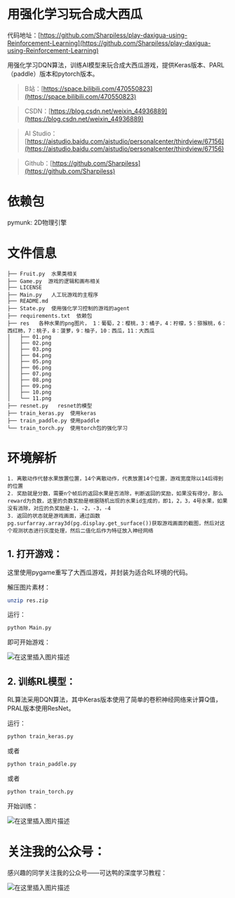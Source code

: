 ﻿
# 用强化学习玩合成大西瓜

代码地址：[https://github.com/Sharpiless/play-daxigua-using-Reinforcement-Learning](https://github.com/Sharpiless/play-daxigua-using-Reinforcement-Learning)

用强化学习DQN算法，训练AI模型来玩合成大西瓜游戏，提供Keras版本、PARL（paddle）版本和pytorch版本。

> B站：[https://space.bilibili.com/470550823](https://space.bilibili.com/470550823)

> CSDN：[https://blog.csdn.net/weixin_44936889](https://blog.csdn.net/weixin_44936889)

> AI Studio：[https://aistudio.baidu.com/aistudio/personalcenter/thirdview/67156](https://aistudio.baidu.com/aistudio/personalcenter/thirdview/67156)

> Github：[https://github.com/Sharpiless](https://github.com/Sharpiless)

# 依赖包
pymunk: 2D物理引擎

# 文件信息
```buildoutcfg
├── Fruit.py  水果类相关
├── Game.py  游戏的逻辑和画布相关
├── LICENSE
├── Main.py   人工玩游戏的主程序
├── README.md
├── State.py  使用强化学习控制的游戏的agent
├── requirements.txt  依赖包
├── res   各种水果的png图片， 1：葡萄，2：樱桃，3：橘子，4：柠檬，5：猕猴桃，6：西红柿，7：桃子，8：菠萝，9：柚子，10：西瓜，11：大西瓜
│   ├── 01.png
│   ├── 02.png
│   ├── 03.png
│   ├── 04.png
│   ├── 05.png
│   ├── 06.png
│   ├── 07.png
│   ├── 08.png
│   ├── 09.png
│   ├── 10.png
│   └── 11.png
├── resnet.py   resnet的模型
├── train_keras.py  使用keras
├── train_paddle.py 使用paddle
└── train_torch.py  使用torch包的强化学习

```
# 环境解析
```buildoutcfg
1. 离散动作代替水果放置位置，14个离散动作，代表放置14个位置，游戏宽度除以14后得到的位置
2. 奖励就是分数，需要n个帧后的返回水果是否消除，判断返回的奖励，如果没有得分，那么reward为负数，这里的负数奖励是根据随机出现的水果id生成的，即1，2，3，4号水果，如果没有消除，对应的负奖励是-1，-2，-3，-4
3. 返回的状态就是游戏画面，通过函数pg.surfarray.array3d(pg.display.get_surface())获取游戏画面的截图，然后对这个观测状态进行灰度处理，然后二值化后作为特征放入神经网络
```


## 1. 打开游戏：

这里使用pygame重写了大西瓜游戏，并封装为适合RL环境的代码。

解压图片素材：

```bash
unzip res.zip
```

运行：

```bash
python Main.py
```

即可开始游戏：

![在这里插入图片描述](https://img-blog.csdnimg.cn/20210212172120818.png?x-oss-process=image/watermark,type_ZmFuZ3poZW5naGVpdGk,shadow_10,text_aHR0cHM6Ly9ibG9nLmNzZG4ubmV0L3dlaXhpbl80NDkzNjg4OQ==,size_16,color_FFFFFF,t_70)

## 2. 训练RL模型：

RL算法采用DQN算法，其中Keras版本使用了简单的卷积神经网络来计算Q值，PRAL版本使用ResNet。

运行：

```bash
python train_keras.py
```

或者

```bash
python train_paddle.py
```

或者

```bash
python train_torch.py
```

开始训练：

![在这里插入图片描述](https://img-blog.csdnimg.cn/20210212172442170.png?x-oss-process=image/watermark,type_ZmFuZ3poZW5naGVpdGk,shadow_10,text_aHR0cHM6Ly9ibG9nLmNzZG4ubmV0L3dlaXhpbl80NDkzNjg4OQ==,size_16,color_FFFFFF,t_70)

# 关注我的公众号：

感兴趣的同学关注我的公众号——可达鸭的深度学习教程：

![在这里插入图片描述](https://img-blog.csdnimg.cn/20210127153004430.jpg?x-oss-process=image/watermark,type_ZmFuZ3poZW5naGVpdGk,shadow_10,text_aHR0cHM6Ly9ibG9nLmNzZG4ubmV0L3dlaXhpbl80NDkzNjg4OQ==,size_16,color_FFFFFF,t_70)

